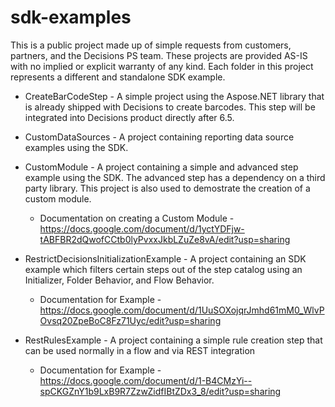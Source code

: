 # sdk-examples
This is a public project made up of simple requests from customers, partners, and the Decisions PS team.  These projects are provided AS-IS with no implied or explicit warranty of any kind.  Each folder in this project represents a different and standalone SDK example.

- CreateBarCodeStep - A simple project using the Aspose.NET library that is already shipped with Decisions to create barcodes.  This step will be integrated into Decisions product directly after 6.5.

- CustomDataSources - A project containing reporting data source examples using the SDK.

- CustomModule - A project containing a simple and advanced step example using the SDK. The advanced step has a dependency on a third party library. This project is also used to demostrate the creation of a custom module.
	- Documentation on creating a Custom Module - https://docs.google.com/document/d/1yctYDFjw-tABFBR2dQwofCCtb0lyPvxxJkbLZuZe8vA/edit?usp=sharing

- RestrictDecisionsInitializationExample - A project containing an SDK example which filters certain steps out of the step catalog using an Initializer, Folder Behavior, and Flow Behavior.
	- Documentation for Example - https://docs.google.com/document/d/1UuSOXojqrJmhd61mM0_WlvPOvsq20ZpeBoC8Fz71Uyc/edit?usp=sharing

- RestRulesExample - A project containing a simple rule creation step that can be used normally in a flow and via REST integration
    - Documentation for Example - https://docs.google.com/document/d/1-B4CMzYi--spCKGZnY1b9LxB9R7ZzwZidfIBtZDx3_8/edit?usp=sharing